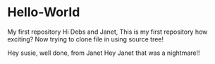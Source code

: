 # Hello-World
My first repository
Hi Debs and Janet,
This is my first repository how exciting?
Now trying to clone file in using source tree!

Hey susie, well done, from Janet
Hey Janet that was a nightmare!!
